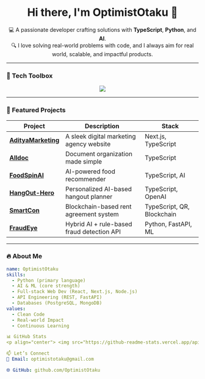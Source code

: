 <h1 align="center">Hi there, I'm OptimistOtaku 👋</h1>

<p align="center">
   💻 A passionate developer crafting solutions with <strong>TypeScript</strong>, <strong>Python</strong>, and <strong>AI</strong>.<br/>
  🔍 I love solving real-world problems with code, and I always aim for real world, scalable, and impactful products.
</p>

---

### 🧰 Tech Toolbox

<p align="center">
  <img src="https://skillicons.dev/icons?i=ts,js,py,react,nextjs,nodejs,express,tailwind,html,css,fastapi,postgres,mongodb,docker,github" />
</p>

---

### 🚀 Featured Projects

| Project | Description | Stack |
|--------|-------------|-------|
| [**AdityaMarketing**](https://github.com/OptimistOtaku/adityamarketing) | A sleek digital marketing agency website | Next.js, TypeScript |
| [**Alldoc**](https://github.com/OptimistOtaku/Alldoc) | Document organization made simple | TypeScript |
| [**FoodSpinAI**](https://github.com/OptimistOtaku/FoodSpinAI) | AI-powered food recommender | TypeScript, AI |
| [**HangOut-Hero**](https://github.com/OptimistOtaku/HangOut-Hero) | Personalized AI-based hangout planner | TypeScript, OpenAI |
| [**SmartCon**](https://github.com/OptimistOtaku/SmartCon) | Blockchain-based rent agreement system | TypeScript, QR, Blockchain |
| [**FraudEye**](https://github.com/OptimistOtaku/fraudeye) | Hybrid AI + rule-based fraud detection API | Python, FastAPI, ML |

---

### 🔥 About Me

```yaml
name: OptimistOtaku
skills:
  - Python (primary language)
  - AI & ML (core strength)
  - Full-stack Web Dev (React, Next.js, Node.js)
  - API Engineering (REST, FastAPI)
  - Databases (PostgreSQL, MongoDB)
values:
  - Clean Code
  - Real-world Impact
  - Continuous Learning

📊 GitHub Stats
<p align="center"> <img src="https://github-readme-stats.vercel.app/api?username=OptimistOtaku&show_icons=true&theme=tokyonight" alt="GitHub Stats" /> </p> <p align="center"> <img src="https://github-readme-streak-stats.herokuapp.com?user=OptimistOtaku&theme=tokyonight" alt="GitHub Streak" /> </p>

📫 Let’s Connect
📧 Email: optimistotaku@gmail.com

🌐 GitHub: github.com/OptimistOtaku
